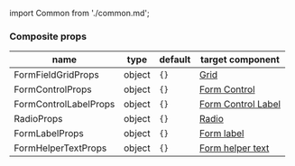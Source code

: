 import Common from './common.md';

<Common />

### Composite props
|name|type|default|target component|
|----|----|-------|----------------|
|FormFieldGridProps|object|`{}`|[Grid](https://material-ui.com/api/grid/)|
|FormControlProps|object|`{}`|[Form Control](https://material-ui.com/api/form-control/#formcontrol-api)|
|FormControlLabelProps|object|`{}`|[Form Control Label](https://material-ui.com/api/form-control-label/#formcontrollabel-api)|
|RadioProps|object|`{}`|[Radio](https://material-ui.com/api/radio/#radio-api)|
|FormLabelProps|object|`{}`|[Form label](https://material-ui.com/api/form-label/#formlabel-api)|
|FormHelperTextProps|object|`{}`|[Form helper text](https://material-ui.com/api/form-helper-text/#formhelpertext-api)|